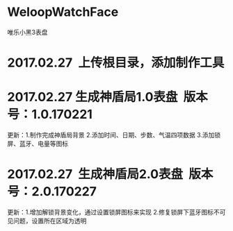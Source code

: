 # WeloopWatchFace
唯乐小黑3表盘

# 2017.02.27  上传根目录，添加制作工具

# 2017.02.27  生成神盾局1.0表盘  版本号：1.0.170221
更新：1.制作完成神盾局背景
      2.添加时间、日期、步数、气温四项数据
	  3.添加锁屏、蓝牙、电量等图标
	  
# 2017.02.27  生成神盾局2.0表盘  版本号：2.0.170227
更新：1.增加解锁背景变化，通过设置锁屏图标来实现
      2.修复锁屏下蓝牙图标不可见问题，设置所在区域为透明